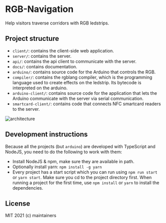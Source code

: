 # RGB-Navigation

Help visitors traverse corridors with RGB ledstrips.

## Project structure

-   `client/`: contains the client-side web application.
-   `server/`: contains the server.
-   `api/`: contains the api client to communicate with the server.
-   `docs/`: contains documentation.
-   `arduino/`: contains source code for the Arduino that controls the RGB.
-   `compiler/`: contains the rgblang compiler, which is the programming language used to create effects on the ledstrip. Its bytecode is interpreted on the arduino.
-   `arduino-client/`: contains source code for the application that lets the Arduino communicate with the server via serial communication.
-   `smartcard-client/`: contains code that connects NFC smartcard readers to the server.

![architecture](https://git.ikdoeict.be/stijn.rogiest/rgb-navigation/-/raw/master/docs/images/architecture.png)

## Development instructions

Because all the projects (but `arduino`) are developed with TypeScript and NodeJS, you need to do the following to work with them:

-   Install NodeJS & npm, make sure they are available in path.
-   Optionally install yarn: `npm install -g yarn`
-   Every project has a start script which you can run using `npm run start` or `yarn start`. Make sure you cd to the project directory first. When running a project for the first time, use `npm install` or `yarn` to install the dependencies.

## License

MIT 2021 (c) maintainers
